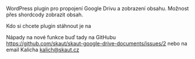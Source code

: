 WordPress plugin pro propojení Google Drivu a zobrazení obsahu. Možnost přes shordcody zobrazit obsah.

Kdo si chcete plugin stáhnout je na

Nápady na nové funkce buď tady na GitHubu https://github.com/skaut/skaut-google-drive-documents/issues/2 nebo na email Kalicha kalich@skaut.cz
